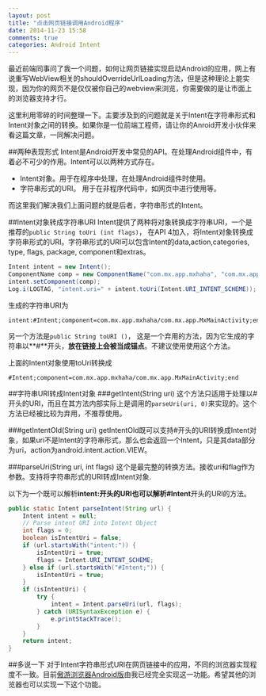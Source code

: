 ```yaml
---
layout: post
title: "点击网页链接调用Android程序"
date: 2014-11-23 15:58
comments: true
categories: Android Intent
---
```

最近前端同事问了我一个问题，如何让网页链接实现启动Android的应用，网上有说重写WebView相关的shouldOverrideUrlLoading方法，但是这种理论上能实现，因为你的网页不是仅仅被你自己的webview来浏览，你需要做的是让市面上的浏览器支持才行。  


这里利用零碎的时间整理一下。主要涉及到的问题就是关于Intent在字符串形式和Intent对象之间的转换。如果你是一位前端工程师，请让你的Anroid开发小伙伴来看这篇文章，一同解决问题。
<!--more-->
##两种表现形式
Intent是Android开发中常见的API。在处理Android组件中，有着必不可少的作用。Intent可以以两种方式存在。
  
  * Intent对象。用于在程序中处理，在处理Android组件时使用。
  * 字符串形式的URI。 用于在非程序代码中，如网页中进行使用等。

而这里我们解决我们上面问题的就是后者，字符串形式的Intent。

##Intent对象转成字符串URI
Intent提供了两种将对象转换成字符串URI，一个是推荐的`public String toUri (int flags)`，
在API 4加入，将Intent对象转换成字符串形式的URI。字符串形式的URI可以包含Intent的data,action,categories, type, flags, package, component和extras。
```java
Intent intent = new Intent();
ComponentName comp = new ComponentName("com.mx.app.mxhaha", "com.mx.app.MxMainActivity");
intent.setComponent(comp);
Log.i(LOGTAG, "intent.uri=" + intent.toUri(Intent.URI_INTENT_SCHEME));
```
生成的字符串URI为
```
intent:#Intent;component=com.mx.app.mxhaha/com.mx.app.MxMainActivity;end
```

另一个方法是`public String toURI ()`，
这是一个弃用的方法，因为它生成的字符串以**#**开头，**放在链接上会被当成锚点**。不建议使用使用这个方法。

上面的Intent对象使用toUri转换成
```
#Intent;component=com.mx.app.mxhaha/com.mx.app.MxMainActivity;end
```

##字符串URI转成Intent对象
###getIntent(String uri)
这个方法只适用于处理以#开头的URI，而且在其方法内部实际上是调用的`parseUri(uri, 0)`来实现的。这个方法已经被比较为弃用，不推荐使用。

###getIntentOld(String uri)
getIntentOld既可以支持#开头的URI转换成Intent对象，如果uri不是Intent的字符串形式，那么也会返回一个Intent，只是其data部分为uri，action为android.intent.action.VIEW。

###parseUri(String uri, int flags)
这个是最完整的转换方法。接收uri和flag作为参数。支持将字符串形式的URI转成Intent对象.

以下为一个既可以解析**intent:**开头的URI也可以解析**#Intent**开头的URI的方法。
```java
public static Intent parseIntent(String url) {
	Intent intent = null;
	// Parse intent URI into Intent Object
	int flags = 0;
	boolean isIntentUri = false;
	if (url.startsWith("intent:")) {
		isIntentUri = true;
		flags = Intent.URI_INTENT_SCHEME;
	} else if (url.startsWith("#Intent;")) {
		isIntentUri = true;
	}
	if (isIntentUri) {
		try {
			intent = Intent.parseUri(url, flags);
		} catch (URISyntaxException e) {
			e.printStackTrace();
		}
	}
	return intent;
}
```

##多说一下
对于Intent字符串形式URI在网页链接中的应用，不同的浏览器实现程度不一致。目前[傲游浏览器Android版](http://www.maxthon.cn/)由我已经完全实现这一功能。希望其他的浏览器也可以实现一下这个功能。
